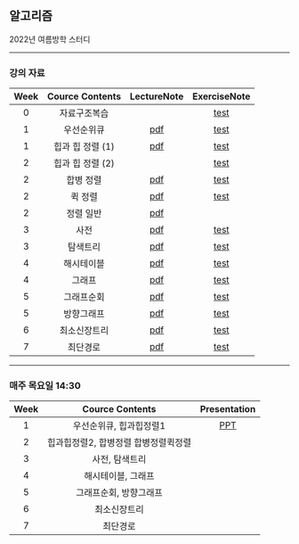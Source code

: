 ## 알고리즘
2022년 여름방학 스터디

---

### 강의 자료

|Week|Cource Contents|LectureNote|ExerciseNote|
|:---:|:-----:|:---:|:---:|
|0|자료구조복습||[test](https://github.com/0l0l4l4/2022_Summer_Algorithm/blob/main/%EB%AC%B8%EC%A0%9C%20PDF/%E1%84%8B%E1%85%A1%E1%86%AF%E1%84%80%E1%85%A9%E1%84%85%E1%85%B5%E1%84%8C%E1%85%B3%E1%86%B7%E1%84%89%E1%85%B5%E1%86%AF%E1%84%89%E1%85%B3%E1%86%B8-1%E1%84%8C%E1%85%AE%E1%84%8E%E1%85%A1_%E1%84%8C%E1%85%A1%E1%84%85%E1%85%AD%E1%84%80%E1%85%AE%E1%84%8C%E1%85%A9%E1%84%87%E1%85%A9%E1%86%A8%E1%84%89%E1%85%B3%E1%86%B8-updated.pdf)|
|1|우선순위큐|[pdf](https://github.com/0l0l4l4/2022_Summer_Algorithm/blob/main/%EC%9D%B4%EB%A1%A0%20PDF/%E1%84%80%E1%85%A1%E1%86%BC%E1%84%8B%E1%85%B405-%E1%84%8B%E1%85%AE%E1%84%89%E1%85%A5%E1%86%AB%E1%84%89%E1%85%AE%E1%86%AB%E1%84%8B%E1%85%B1%20%E1%84%8F%E1%85%B2.pdf)|[test](https://github.com/0l0l4l4/2022_Summer_Algorithm/blob/main/%EB%AC%B8%EC%A0%9C%20PDF/%E1%84%8B%E1%85%A1%E1%86%AF%E1%84%80%E1%85%A9%E1%84%85%E1%85%B5%E1%84%8C%E1%85%B3%E1%86%B7%E1%84%89%E1%85%B5%E1%86%AF%E1%84%89%E1%85%B3%E1%86%B8-2%E1%84%8C%E1%85%AE%E1%84%8E%E1%85%A1_%E1%84%8B%E1%85%AE%E1%84%89%E1%85%A5%E1%86%AB%E1%84%89%E1%85%AE%E1%86%AB%E1%84%8B%E1%85%B1%E1%84%8F%E1%85%B2.pdf)|
|1|힙과 힙 정렬 (1)|[pdf](https://github.com/0l0l4l4/2022_Summer_Algorithm/blob/main/%EC%9D%B4%EB%A1%A0%20PDF/%E1%84%80%E1%85%A1%E1%86%BC%E1%84%8B%E1%85%B406-%E1%84%92%E1%85%B5%E1%86%B8%E1%84%80%E1%85%AA%20%E1%84%92%E1%85%B5%E1%86%B8%20%E1%84%8C%E1%85%A5%E1%86%BC%E1%84%85%E1%85%A7%E1%86%AF.pdf)|[test](https://github.com/0l0l4l4/2022_Summer_Algorithm/blob/main/%EB%AC%B8%EC%A0%9C%20PDF/%E1%84%8B%E1%85%A1%E1%86%AF%E1%84%80%E1%85%A9%E1%84%85%E1%85%B5%E1%84%8C%E1%85%B3%E1%86%B7%E1%84%89%E1%85%B5%E1%86%AF%E1%84%89%E1%85%B3%E1%86%B8-3%E1%84%8C%E1%85%AE%E1%84%8E%E1%85%A1_%E1%84%92%E1%85%B5%E1%86%B8%E1%84%80%E1%85%AA%E1%84%92%E1%85%B5%E1%86%B8%E1%84%8C%E1%85%A5%E1%86%BC%E1%84%85%E1%85%A7%E1%86%AF(1).pdf)|
|2|힙과 힙 정렬 (2)||[test](https://github.com/0l0l4l4/2022_Summer_Algorithm/blob/main/%EB%AC%B8%EC%A0%9C%20PDF/%E1%84%8B%E1%85%A1%E1%86%AF%E1%84%80%E1%85%A9%E1%84%85%E1%85%B5%E1%84%8C%E1%85%B3%E1%86%B7%E1%84%89%E1%85%B5%E1%86%AF%E1%84%89%E1%85%B3%E1%86%B8-4%E1%84%8C%E1%85%AE%E1%84%8E%E1%85%A1_%E1%84%92%E1%85%B5%E1%86%B8%E1%84%80%E1%85%AA%E1%84%92%E1%85%B5%E1%86%B8%E1%84%8C%E1%85%A5%E1%86%BC%E1%84%85%E1%85%A7%E1%86%AF(2).pdf)|
|2|합병 정렬|[pdf](https://github.com/0l0l4l4/2022_Summer_Algorithm/blob/main/%EC%9D%B4%EB%A1%A0%20PDF/%E1%84%80%E1%85%A1%E1%86%BC%E1%84%8B%E1%85%B407-%E1%84%92%E1%85%A1%E1%86%B8%E1%84%87%E1%85%A7%E1%86%BC%20%E1%84%8C%E1%85%A5%E1%86%BC%E1%84%85%E1%85%A7%E1%86%AF.pdf)|[test](https://github.com/0l0l4l4/2022_Summer_Algorithm/blob/main/%EB%AC%B8%EC%A0%9C%20PDF/%E1%84%8B%E1%85%A1%E1%86%AF%E1%84%80%E1%85%A9%E1%84%85%E1%85%B5%E1%84%8C%E1%85%B3%E1%86%B7%E1%84%89%E1%85%B5%E1%86%AF%E1%84%89%E1%85%B3%E1%86%B8-5%E1%84%8C%E1%85%AE%E1%84%8E%E1%85%A1_%E1%84%92%E1%85%A1%E1%86%B8%E1%84%87%E1%85%A7%E1%86%BC%E1%84%8C%E1%85%A5%E1%86%BC%E1%84%85%E1%85%A7%E1%86%AF%E1%84%86%E1%85%A1%E1%86%AB(1%E1%84%87%E1%85%A5%E1%86%AB%E1%84%86%E1%85%A1%E1%86%AB).pdf)|
|2|퀵 정렬|[pdf](https://github.com/0l0l4l4/2022_Summer_Algorithm/blob/main/%EC%9D%B4%EB%A1%A0%20PDF/%E1%84%80%E1%85%A1%E1%86%BC%E1%84%8B%E1%85%B408-%E1%84%8F%E1%85%B1%E1%86%A8%20%E1%84%8C%E1%85%A5%E1%86%BC%E1%84%85%E1%85%A7%E1%86%AF.pdf)|[test](https://github.com/0l0l4l4/2022_Summer_Algorithm/blob/main/%EB%AC%B8%EC%A0%9C%20PDF/%E1%84%8B%E1%85%A1%E1%86%AF%E1%84%80%E1%85%A9%E1%84%85%E1%85%B5%E1%84%8C%E1%85%B3%E1%86%B7%E1%84%89%E1%85%B5%E1%86%AF%E1%84%89%E1%85%B3%E1%86%B8-5%E1%84%8C%E1%85%AE%E1%84%8E%E1%85%A1_%E1%84%92%E1%85%A1%E1%86%B8%E1%84%87%E1%85%A7%E1%86%BC%E1%84%8C%E1%85%A5%E1%86%BC%E1%84%85%E1%85%A7%E1%86%AF%E1%84%8F%E1%85%B1%E1%86%A8%E1%84%8C%E1%85%A5%E1%86%BC%E1%84%85%E1%85%A7%E1%86%AF_%E1%84%8C%E1%85%AE%E1%86%BC%E1%84%87%E1%85%A9%E1%86%A8%E1%84%92%E1%85%A5%E1%84%8B%E1%85%AD%E1%86%BC.pdf)|
|2|정렬 일반|[pdf](https://github.com/0l0l4l4/2022_Summer_Algorithm/blob/main/%EC%9D%B4%EB%A1%A0%20PDF/%E1%84%80%E1%85%A1%E1%86%BC%E1%84%8B%E1%85%B409-%E1%84%8C%E1%85%A5%E1%86%BC%E1%84%85%E1%85%A7%E1%86%AF%20%E1%84%8B%E1%85%B5%E1%86%AF%E1%84%87%E1%85%A1%E1%86%AB.pdf)||
|3|사전|[pdf](https://github.com/0l0l4l4/2022_Summer_Algorithm/blob/main/%EC%9D%B4%EB%A1%A0%20PDF/%E1%84%80%E1%85%A1%E1%86%BC%E1%84%8B%E1%85%B410-%E1%84%89%E1%85%A1%E1%84%8C%E1%85%A5%E1%86%AB.pdf)|[test](https://github.com/0l0l4l4/2022_Summer_Algorithm/blob/main/%EB%AC%B8%EC%A0%9C%20PDF/%E1%84%8B%E1%85%A1%E1%86%AF%E1%84%80%E1%85%A9%E1%84%85%E1%85%B5%E1%84%8C%E1%85%B3%E1%86%B7%E1%84%89%E1%85%B5%E1%86%AF%E1%84%89%E1%85%B3%E1%86%B8-6%E1%84%8C%E1%85%AE%E1%84%8E%E1%85%A1_%E1%84%89%E1%85%A1%E1%84%8C%E1%85%A5%E1%86%AB.pdf)|
|3|탐색트리|[pdf](https://github.com/0l0l4l4/2022_Summer_Algorithm/blob/main/%EC%9D%B4%EB%A1%A0%20PDF/%E1%84%80%E1%85%A1%E1%86%BC%E1%84%8B%E1%85%B411-%E1%84%90%E1%85%A1%E1%86%B7%E1%84%89%E1%85%A2%E1%86%A8%E1%84%90%E1%85%B3%E1%84%85%E1%85%B5.pdf)|[test](https://github.com/0l0l4l4/2022_Summer_Algorithm/blob/main/%EB%AC%B8%EC%A0%9C%20PDF/%E1%84%8B%E1%85%A1%E1%86%AF%E1%84%80%E1%85%A9%E1%84%85%E1%85%B5%E1%84%8C%E1%85%B3%E1%86%B7%E1%84%89%E1%85%B5%E1%86%AF%E1%84%89%E1%85%B3%E1%86%B8-7%E1%84%8C%E1%85%AE%E1%84%8E%E1%85%A1_%E1%84%90%E1%85%A1%E1%86%B7%E1%84%89%E1%85%A2%E1%86%A8%E1%84%90%E1%85%B3%E1%84%85%E1%85%B5_added.pdf)|
|4|해시테이블|[pdf](https://github.com/0l0l4l4/2022_Summer_Algorithm/blob/main/%EC%9D%B4%EB%A1%A0%20PDF/%E1%84%80%E1%85%A1%E1%86%BC%E1%84%8B%E1%85%B412-%E1%84%92%E1%85%A2%E1%84%89%E1%85%B5%E1%84%90%E1%85%A6%E1%84%8B%E1%85%B5%E1%84%87%E1%85%B3%E1%86%AF.pdf)|[test](https://github.com/0l0l4l4/2022_Summer_Algorithm/blob/main/%EB%AC%B8%EC%A0%9C%20PDF/%E1%84%8B%E1%85%A1%E1%86%AF%E1%84%80%E1%85%A9%E1%84%85%E1%85%B5%E1%84%8C%E1%85%B3%E1%86%B7%E1%84%89%E1%85%B5%E1%86%AF%E1%84%89%E1%85%B3%E1%86%B8-9%E1%84%8C%E1%85%AE%E1%84%8E%E1%85%A1_%E1%84%92%E1%85%A2%E1%84%89%E1%85%B5%E1%84%90%E1%85%A6%E1%84%8B%E1%85%B5%E1%84%87%E1%85%B3%E1%86%AF_20171030.pdf)|
|4|그래프|[pdf](https://github.com/0l0l4l4/2022_Summer_Algorithm/blob/main/%EC%9D%B4%EB%A1%A0%20PDF/%E1%84%80%E1%85%A1%E1%86%BC%E1%84%8B%E1%85%B413-%E1%84%80%E1%85%B3%E1%84%85%E1%85%A2%E1%84%91%E1%85%B3.pdf)|[test](https://github.com/0l0l4l4/2022_Summer_Algorithm/blob/main/%EB%AC%B8%EC%A0%9C%20PDF/%E1%84%8B%E1%85%A1%E1%86%AF%E1%84%80%E1%85%A9%E1%84%85%E1%85%B5%E1%84%8C%E1%85%B3%E1%86%B7%E1%84%89%E1%85%B5%E1%86%AF%E1%84%89%E1%85%B3%E1%86%B8-10%E1%84%8C%E1%85%AE%E1%84%8E%E1%85%A1_%E1%84%80%E1%85%B3%E1%84%85%E1%85%A2%E1%84%91%E1%85%B3-.pdf)|
|5|그래프순회|[pdf](https://github.com/0l0l4l4/2022_Summer_Algorithm/blob/main/%EC%9D%B4%EB%A1%A0%20PDF/%E1%84%80%E1%85%A1%E1%86%BC%E1%84%8B%E1%85%B414-%E1%84%80%E1%85%B3%E1%84%85%E1%85%A2%E1%84%91%E1%85%B3%20%E1%84%89%E1%85%AE%E1%86%AB%E1%84%92%E1%85%AC.pdf)|[test](https://github.com/0l0l4l4/2022_Summer_Algorithm/blob/main/%EB%AC%B8%EC%A0%9C%20PDF/%E1%84%8B%E1%85%A1%E1%86%AF%E1%84%80%E1%85%A9%E1%84%85%E1%85%B5%E1%84%8C%E1%85%B3%E1%86%B7%E1%84%89%E1%85%B5%E1%86%AF%E1%84%89%E1%85%B3%E1%86%B8-11%E1%84%8C%E1%85%AE%E1%84%8E%E1%85%A1_%E1%84%80%E1%85%B3%E1%84%85%E1%85%A2%E1%84%91%E1%85%B3%E1%84%89%E1%85%AE%E1%86%AB%E1%84%92%E1%85%AC-20190901.pdf)|
|5|방향그래프|[pdf](https://github.com/0l0l4l4/2022_Summer_Algorithm/blob/main/%EC%9D%B4%EB%A1%A0%20PDF/%E1%84%80%E1%85%A1%E1%86%BC%E1%84%8B%E1%85%B415-%E1%84%87%E1%85%A1%E1%86%BC%E1%84%92%E1%85%A3%E1%86%BC%E1%84%80%E1%85%B3%E1%84%85%E1%85%A2%E1%84%91%E1%85%B3.pdf)|[test](https://github.com/0l0l4l4/2022_Summer_Algorithm/blob/main/%EB%AC%B8%EC%A0%9C%20PDF/%E1%84%8B%E1%85%A1%E1%86%AF%E1%84%80%E1%85%A9%E1%84%85%E1%85%B5%E1%84%8C%E1%85%B3%E1%86%B7%E1%84%89%E1%85%B5%E1%86%AF%E1%84%89%E1%85%B3%E1%86%B8-12%E1%84%8C%E1%85%AE%E1%84%8E%E1%85%A1%20%E1%84%87%E1%85%A1%E1%86%BC%E1%84%92%E1%85%A3%E1%86%BC%E1%84%80%E1%85%B3%E1%84%85%E1%85%A2%E1%84%91%E1%85%B3.pdf)|
|6|최소신장트리|[pdf](https://github.com/0l0l4l4/2022_Summer_Algorithm/blob/main/%EC%9D%B4%EB%A1%A0%20PDF/%E1%84%80%E1%85%A1%E1%86%BC%E1%84%8B%E1%85%B416-%E1%84%8E%E1%85%AC%E1%84%89%E1%85%A9%E1%84%89%E1%85%B5%E1%86%AB%E1%84%8C%E1%85%A1%E1%86%BC%E1%84%90%E1%85%B3%E1%84%85%E1%85%B5.pdf)|[test](https://github.com/0l0l4l4/2022_Summer_Algorithm/blob/main/%EB%AC%B8%EC%A0%9C%20PDF/%E1%84%8B%E1%85%A1%E1%86%AF%E1%84%80%E1%85%A9%E1%84%85%E1%85%B5%E1%84%8C%E1%85%B3%E1%86%B7%E1%84%89%E1%85%B5%E1%86%AF%E1%84%89%E1%85%B3%E1%86%B8-13%E1%84%8C%E1%85%AE%E1%84%8E%E1%85%A1_%E1%84%8E%E1%85%AC%E1%84%89%E1%85%A9%E1%84%89%E1%85%B5%E1%86%AB%E1%84%8C%E1%85%A1%E1%86%BC%E1%84%90%E1%85%B3%E1%84%85%E1%85%B5-20190901.pdf)|
|7|최단경로|[pdf](https://github.com/0l0l4l4/2022_Summer_Algorithm/blob/main/%EC%9D%B4%EB%A1%A0%20PDF/%E1%84%80%E1%85%A1%E1%86%BC%E1%84%8B%E1%85%B417-%E1%84%8E%E1%85%AC%E1%84%83%E1%85%A1%E1%86%AB%E1%84%80%E1%85%A7%E1%86%BC%E1%84%85%E1%85%A9.pdf)|[test](https://github.com/0l0l4l4/2022_Summer_Algorithm/blob/main/%EB%AC%B8%EC%A0%9C%20PDF/%E1%84%8B%E1%85%A1%E1%86%AF%E1%84%80%E1%85%A9%E1%84%85%E1%85%B5%E1%84%8C%E1%85%B3%E1%86%B7%E1%84%89%E1%85%B5%E1%86%AF%E1%84%89%E1%85%B3%E1%86%B8-14%E1%84%8C%E1%85%AE%E1%84%8E%E1%85%A1_%E1%84%8E%E1%85%AC%E1%84%83%E1%85%A1%E1%86%AB%E1%84%80%E1%85%A7%E1%86%BC%E1%84%85%E1%85%A9-20190901.pdf)|

---

### 매주 목요일 14:30

|Week|Cource Contents|Presentation|
|:---:|:-----:|:---:|
|1|우선순위큐, 힙과힙정렬1|[PPT](https://github.com/0l0l4l4/2022_Summer_Algorithm/blob/main/%EB%B0%9C%ED%91%9C%20PPT/%EC%95%8C%EA%B3%A0%EB%A6%AC%EC%A6%98%201%EC%A3%BC%EC%B0%A8.pptx)|
|2|힙과힙정렬2, 합병정렬 합병정렬퀵정렬|
|3|사전, 탐색트리|
|4|해시테이블, 그래프|
|5|그래프순회, 방향그래프|
|6|최소신장트리|
|7|최단경로|
